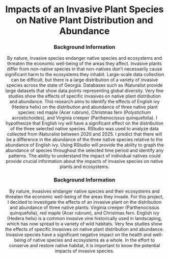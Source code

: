 <h1 align="center">
  Impacts of an Invasive Plant Species on Native Plant Distribution and Abundance
</h1>

<h3 align="center">
  Background Information
</h3>

<p align="center">
   By nature, invasive species endanger native species and ecosystems and threaten the economic well-being of the areas they affect. Invasive plants differ from non-native species in that non-natives don’t necessarily cause significant harm to the ecosystems they inhabit. Large-scale data collection can be difficult, but there is a large distribution of a variety of invasive species across the state of Georgia. Databases such as iNaturalist provide large datasets that show data points representing global diversity. Very few studies show the effects of specific invasives on native plant distribution and abundance. This research aims to identify the effects of English ivy (Hedera helix) on the distribution and abundance of three native plant species: red maple (Acer rubrum), Christmas fern (Polystichum acrostichoides), and Virginia creeper (Parthenocissus quinquefolia). I hypothesize that English ivy will have a significant effect on the distribution of the three selected native species. RStudio was used to analyze data collected from iNaturalist between 2020 and 2025. I predict that there will be a difference in the abundance of the three native species relative to the abundance of English ivy. Using RStudio will provide the ability to graph the abundance of species throughout the selected time period and identify any patterns. The ability to understand the impact of individual natives could provide crucial information about the impacts of invasive species on native plants and ecosystems. 
</p>

<h3 align="center">
  Background Information 
</h3>


<p align="center">
  By nature, invasives endanger native species and their ecosystems and threaten the economic well-being of the areas they invade. For this project, I decided to investigate the effects of an invasive plant on the distribution and abundance of three native plants: Virginia creeper (Parthenocissus quinquefolia), red maple (Acer rubrum), and Christmas fern. English ivy (Hedera helix) is a common invasive vine historically used in landscaping, which has now spread to a variety of wild habitats. Very few studies show the effects of specific invasives on native plant distribution and abundance. Invasive species have a significant negative impact on the health and well-being of native species and ecosystems as a whole. In the effort to conserve and restore native habitat, it is important to know the potential impacts of invasive species.  
</p>




